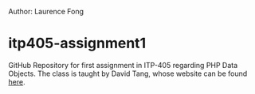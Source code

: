 Author: Laurence Fong
# itp405-assignment1
GitHub Repository for first assignment in ITP-405 regarding PHP Data Objects. The class is taught by David Tang, whose 
website can be found [here](https://davidtang.io/).
